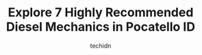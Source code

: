 ---
layout: ampstory
image: https://images.unsplash.com/photo-1632275227519-5a515f53272d?ixlib=rb-4.0.3&ixid=MnwxMjA3fDB8MHxwaG90by1wYWdlfHx8fGVufDB8fHx8&auto=format&fit=crop&w=640&h=853&q=80
author: techidn
featured: false
description: Searching for the finest Diesel Mechanic in Pocatello ID, USA? Look no further than the 7 best Diesel Mechanic in the area, where youll find a team of highly qualified professionals ready t
title: Explore 7 Highly Recommended Diesel Mechanics in Pocatello ID
cover:
   title: Explore 7 Highly Recommended Diesel Mechanics in Pocatello ID
   subtitle: Rickpate
   background: https://images.unsplash.com/photo-1632275227519-5a515f53272d?ixlib=rb-4.0.3&ixid=MnwxMjA3fDB8MHxwaG90by1wYWdlfHx8fGVufDB8fHx8&auto=format&fit=crop&w=640&h=853&q=80

pages: 
 - layout: thirds
   top: <h1>#1 Manic Mechanic</h1>
   bottom: "<p>If anything goes wrong with my car, this is the place I take it. Jordan is always welcoming. He is very knowledgeable when it comes to your car. He makes sure to explain </p>"
   background: https://www.knot35.com/toplist/wp-content/uploads/2023/06/best-diesel-mechanic-1-in-pocatello-id-1685838511.png
   backgroundblur: true
 - layout: thirds
   top: <h1>#2 Accu-Tech Auto Repair</h1>
   bottom: "<p>460 E Wyeth St, Pocatello, ID 83201, United States</p>"
   background: https://www.knot35.com/toplist/wp-content/uploads/2023/06/best-diesel-mechanic-2-in-pocatello-id-1685838512.jpeg
   cta:
      link: https://www.knot35.com/toplist/explore-7-highly-recommended-diesel-mechanics-in-pocatello-id/
      text: Explore 7 Highly Recommended Diesel Mechanics in Pocatello ID
 - layout: thirds
   top: <h1>#3 Sun Power Automotive</h1>
   bottom: "<p>275 McKinley Ave, Pocatello, ID 83201, United States</p>"
   background: https://www.knot35.com/toplist/wp-content/uploads/2023/06/best-diesel-mechanic-3-in-pocatello-id-1685838512.jpeg
   cta:
      link: https://www.knot35.com/toplist/explore-7-highly-recommended-diesel-mechanics-in-pocatello-id/
      text: Explore 7 Highly Recommended Diesel Mechanics in Pocatello ID
 - layout: thirds
   top: <h1>#4 Coreys Auto Works</h1>
   bottom: "<p>407 E Gould St, Pocatello, ID 83201, United States</p>"
   background: https://images.unsplash.com/photo-1597773150796-e5c14ebecbf5?ixlib=rb-4.0.3&ixid=MnwxMjA3fDB8MHxwaG90by1wYWdlfHx8fGVufDB8fHx8&auto=format&fit=crop&w=640&h=853&q=80
   cta:
      link: https://www.knot35.com/toplist/explore-7-highly-recommended-diesel-mechanics-in-pocatello-id/
      text: Explore 7 Highly Recommended Diesel Mechanics in Pocatello ID
 - layout: thirds
   top: <h1>#5 Mels Repair</h1>
   bottom: "<p>829 E Oak St, Pocatello, ID 83201, United States</p>"
   background: https://images.unsplash.com/photo-1618005182384-a83a8bd57fbe?ixlib=rb-4.0.3&ixid=MnwxMjA3fDB8MHxwaG90by1wYWdlfHx8fGVufDB8fHx8&auto=format&fit=crop&w=640&h=853&q=80
   cta:
      link: https://www.knot35.com/toplist/explore-7-highly-recommended-diesel-mechanics-in-pocatello-id/
      text: Explore 7 Highly Recommended Diesel Mechanics in Pocatello ID
 - layout: thirds
   top: <h1>#6 Wolf Pack Mobile Repair LLC</h1>
   bottom: "<p>780 Ebony St, Pocatello, ID 83201, United States</p>"
   background: https://images.unsplash.com/photo-1615749413727-825b59a857b5?ixlib=rb-4.0.3&ixid=MnwxMjA3fDB8MHxwaG90by1wYWdlfHx8fGVufDB8fHx8&auto=format&fit=crop&w=640&h=853&q=80
   cta:
      link: https://www.knot35.com/toplist/explore-7-highly-recommended-diesel-mechanics-in-pocatello-id/
      text: Explore 7 Highly Recommended Diesel Mechanics in Pocatello ID
 - layout: thirds
   top: <h1>#7 Black Diamond Automotive</h1>
   bottom: "<p>429 N 5th Ave, Pocatello, ID 83204, United States</p>"
   background: https://images.unsplash.com/photo-1515405295579-ba7b45403062?ixlib=rb-4.0.3&ixid=MnwxMjA3fDB8MHxwaG90by1wYWdlfHx8fGVufDB8fHx8&auto=format&fit=crop&w=640&h=853&q=80
   cta:
      link: https://www.knot35.com/toplist/explore-7-highly-recommended-diesel-mechanics-in-pocatello-id/
      text: Explore 7 Highly Recommended Diesel Mechanics in Pocatello ID
 - layout: thirds
   middle: Continue reading...
   background: https://images.unsplash.com/photo-1604871000636-074fa5117945?ixlib=rb-4.0.3&ixid=MnwxMjA3fDB8MHxwaG90by1wYWdlfHx8fGVufDB8fHx8&auto=format&fit=crop&w=640&h=853&q=80
   cta:
      link: https://www.knot35.com/toplist/explore-7-highly-recommended-diesel-mechanics-in-pocatello-id/
      text: Explore 7 Highly Recommended Diesel Mechanics in Pocatello ID
      
---